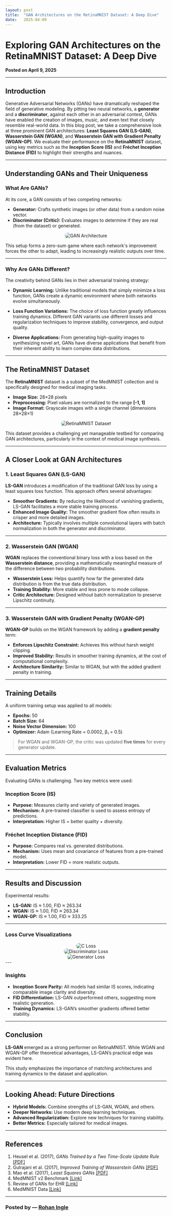 ```yaml
---
layout: post
title:  "GAN Architectures on the RetinaMNIST Dataset: A Deep Dive"
date:   2025-04-09
---
```

# Exploring GAN Architectures on the RetinaMNIST Dataset: A Deep Dive

**Posted on April 9, 2025**

---

## Introduction

Generative Adversarial Networks (GANs) have dramatically reshaped the field of generative modeling. By pitting two neural networks, a **generator** and a **discriminator**, against each other in an adversarial contest, GANs have enabled the creation of images, music, and even text that closely resemble real-world data. In this blog post, we take a comprehensive look at three prominent GAN architectures: **Least Squares GAN (LS-GAN)**, **Wasserstein GAN (WGAN)**, and **Wasserstein GAN with Gradient Penalty (WGAN-GP)**. We evaluate their performance on the **RetinaMNIST** dataset, using key metrics such as the **Inception Score (IS)** and **Fréchet Inception Distance (FID)** to highlight their strengths and nuances.

---

## Understanding GANs and Their Uniqueness

### What Are GANs?

At its core, a GAN consists of two competing networks:
- **Generator:** Crafts synthetic images (or other data) from a random noise vector.
- **Discriminator (Critic):** Evaluates images to determine if they are real (from the dataset) or generated.

<div style="text-align: center;">
  <img src="/assets/gans/GANs_architecture.png" alt="GAN Architecture" style="max-width: 600px; height: auto; border-radius: 8px;">
</div>

This setup forms a zero-sum game where each network's improvement forces the other to adapt, leading to increasingly realistic outputs over time.

---

### Why Are GANs Different?

The creativity behind GANs lies in their adversarial training strategy:

- **Dynamic Learning:** Unlike traditional models that simply minimize a loss function, GANs create a dynamic environment where both networks evolve simultaneously.

- **Loss Function Variations:** The choice of loss function greatly influences training dynamics. Different GAN variants use different losses and regularization techniques to improve stability, convergence, and output quality.

- **Diverse Applications:** From generating high-quality images to synthesizing novel art, GANs have diverse applications that benefit from their inherent ability to learn complex data distributions.

---

## The RetinaMNIST Dataset

The **RetinaMNIST** dataset is a subset of the MedMNIST collection and is specifically designed for medical imaging tasks.

- **Image Size:** 28×28 pixels  
- **Preprocessing:** Pixel values are normalized to the range **[-1, 1]**  
- **Image Format:** Grayscale images with a single channel (dimensions 28×28×1)


<div style="text-align: center;">
  <img src="/assets/gans/RetinaMNIST.png" alt="RetinaMNIST Dataset" style="max-width: 600px; height: auto; border-radius: 8px;">
</div>

This dataset provides a challenging yet manageable testbed for comparing GAN architectures, particularly in the context of medical image synthesis.

---

## A Closer Look at GAN Architectures

### 1. Least Squares GAN (LS-GAN)

**LS-GAN** introduces a modification of the traditional GAN loss by using a least squares loss function. This approach offers several advantages:

- **Smoother Gradients:** By reducing the likelihood of vanishing gradients, LS-GAN facilitates a more stable training process.
- **Enhanced Image Quality:** The smoother gradient flow often results in crisper and more detailed images.
- **Architecture:** Typically involves multiple convolutional layers with batch normalization in both the generator and discriminator.

---

### 2. Wasserstein GAN (WGAN)

**WGAN** replaces the conventional binary loss with a loss based on the **Wasserstein distance**, providing a mathematically meaningful measure of the difference between two probability distributions.

- **Wasserstein Loss:** Helps quantify how far the generated data distribution is from the true data distribution.
- **Training Stability:** More stable and less prone to mode collapse.
- **Critic Architecture:** Designed without batch normalization to preserve Lipschitz continuity.

---

### 3. Wasserstein GAN with Gradient Penalty (WGAN-GP)

**WGAN-GP** builds on the WGAN framework by adding a **gradient penalty** term:

- **Enforces Lipschitz Constraint:** Achieves this without harsh weight clipping.
- **Improved Stability:** Results in smoother training dynamics, at the cost of computational complexity.
- **Architecture Similarity:** Similar to WGAN, but with the added gradient penalty in training.

---

## Training Details

A uniform training setup was applied to all models:

- **Epochs:** 50  
- **Batch Size:** 64  
- **Noise Vector Dimension:** 100  
- **Optimizer:** Adam (Learning Rate = 0.0002, β₁ = 0.5)

> For WGAN and WGAN-GP, the critic was updated **five times** for every generator update.

---

## Evaluation Metrics

Evaluating GANs is challenging. Two key metrics were used:

### Inception Score (IS)
- **Purpose:** Measures clarity and variety of generated images.
- **Mechanism:** A pre-trained classifier is used to assess entropy of predictions.
- **Interpretation:** Higher IS = better quality + diversity.

### Fréchet Inception Distance (FID)
- **Purpose:** Compares real vs. generated distributions.
- **Mechanism:** Uses mean and covariance of features from a pre-trained model.
- **Interpretation:** Lower FID = more realistic outputs.

---

## Results and Discussion

Experimental results:

- **LS-GAN:** IS ≈ 1.00, FID ≈ 263.34  
- **WGAN:** IS ≈ 1.00, FID ≈ 263.34  
- **WGAN-GP:** IS ≈ 1.00, FID ≈ 333.25

---

### Loss Curve Visualizations

<div style="text-align: center;">
  <img src="/assets/gans/c-loss.png" alt="C Loss" style="max-width: 600px; height: auto; border-radius: 8px;">
</div>


<div style="text-align: center;">
  <img src="/assets/gans/d-loss.png" alt="Discriminator Loss" style="max-width: 600px; height: auto; border-radius: 8px;">
</div>

<div style="text-align: center;">
  <img src="/assets/gans/g-loss.png" alt="Generator Loss" style="max-width: 600px; height: auto; border-radius: 8px;">
</div>
---

### Insights

- **Inception Score Parity:** All models had similar IS scores, indicating comparable image clarity and diversity.
- **FID Differentiation:** LS-GAN outperformed others, suggesting more realistic generation.
- **Training Dynamics:** LS-GAN’s smoother gradients offered better stability.

---

## Conclusion

**LS-GAN** emerged as a strong performer on RetinaMNIST. While WGAN and WGAN-GP offer theoretical advantages, LS-GAN’s practical edge was evident here.

This study emphasizes the importance of matching architectures and training dynamics to the dataset and application.

---

## Looking Ahead: Future Directions

- **Hybrid Models:** Combine strengths of LS-GAN, WGAN, and others.  
- **Deeper Networks:** Use modern deep learning techniques.  
- **Advanced Regularization:** Explore new techniques for training stability.  
- **Better Metrics:** Especially tailored for medical images.

---

## References

1. Heusel et al. (2017), _GANs Trained by a Two Time-Scale Update Rule_ [[PDF]](https://arxiv.org/pdf/1706.08500)  
2. Gulrajani et al. (2017), _Improved Training of Wasserstein GANs_ [[PDF]](https://arxiv.org/pdf/1704.00028)  
3. Mao et al. (2017), _Least Squares GANs_ [[PDF]](https://arxiv.org/pdf/1611.04076)  
4. MedMNIST v2 Benchmark [[Link]](https://medmnist.com/)  
5. Review of GANs for EHR [[Link]](https://www.researchgate.net/publication/359227500_A_review_of_Generative_Adversarial_Networks_for_Electronic_Health_Records_applications_evaluation_measures_and_data_sources/figures?lo=1)  
6. MedMNIST Data [[Link]](https://medmnist.com/)

---

### **Posted by** — [Rohan Ingle](https://github.com/Rohan-ingle)
